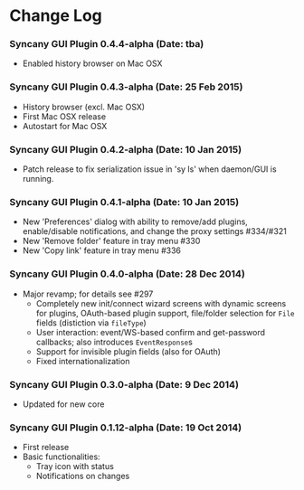 Change Log
==========

### Syncany GUI Plugin 0.4.4-alpha (Date: tba)
- Enabled history browser on Mac OSX

### Syncany GUI Plugin 0.4.3-alpha (Date: 25 Feb 2015)
- History browser (excl. Mac OSX)
- First Mac OSX release
- Autostart for Mac OSX

### Syncany GUI Plugin 0.4.2-alpha (Date: 10 Jan 2015)
- Patch release to fix serialization issue in 'sy ls'
  when daemon/GUI is running.

### Syncany GUI Plugin 0.4.1-alpha (Date: 10 Jan 2015)
- New 'Preferences' dialog with ability to remove/add plugins,
  enable/disable notifications, and change the proxy settings #334/#321
- New 'Remove folder' feature in tray menu #330
- New 'Copy link' feature in tray menu #336

### Syncany GUI Plugin 0.4.0-alpha (Date: 28 Dec 2014)
- Major revamp; for details see #297
  + Completely new init/connect wizard screens with dynamic screens for
    plugins, OAuth-based plugin support, file/folder selection for
    `File` fields (distiction via `fileType`)
  + User interaction: event/WS-based confirm and get-password callbacks;
    also introduces `EventResponse`s
  + Support for invisible plugin fields (also for OAuth)
  + Fixed internationalization

### Syncany GUI Plugin 0.3.0-alpha (Date: 9 Dec 2014)
- Updated for new core

### Syncany GUI Plugin 0.1.12-alpha (Date: 19 Oct 2014)
- First release
- Basic functionalities:
  + Tray icon with status
  + Notifications on changes

